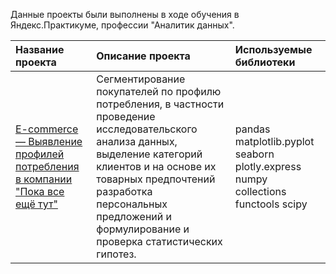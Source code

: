 Данные проекты были выполнены в ходе обучения в Яндекс.Практикуме, профессии "Аналитик данных".


|Название проекта|Описание проекта|Используемые библиотеки
|:----|:----|:----|
|[E-commerce — Выявление профилей потребления в компании "Пока все ещё тут"](consumption-profiles)|Сегментирование покупателей по профилю потребления, в частности проведение исследовательского анализа данных, выделение категорий клиентов и на основе их товарных предпочтений разработка персональных предложений и формулирование и проверка статистических гипотез.|pandas matplotlib.pyplot seaborn plotly.express numpy collections functools scipy
